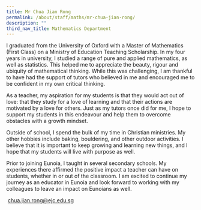 ```yaml
---
title: Mr Chua Jian Rong
permalink: /about/staff/maths/mr-chua-jian-rong/
description: ""
third_nav_title: Mathematics Department
---
```



I graduated from the University of Oxford with a Master of Mathematics (First Class) on a Ministry of Education Teaching Scholarship. In my four years in university, I studied a range of pure and applied mathematics, as well as statistics. This helped me to appreciate the beauty, rigour and ubiquity of mathematical thinking. While this was challenging, I am thankful to have had the support of tutors who believed in me and encouraged me to be confident in my own critical thinking.

As a teacher, my aspiration for my students is that they would act out of love: that they study for a love of learning and that their actions are motivated by a love for others. Just as my tutors once did for me, I hope to support my students in this endeavour and help them to overcome obstacles with a growth mindset.

Outside of school, I spend the bulk of my time in Christian ministries. My other hobbies include baking, bouldering, and other outdoor activities. I believe that it is important to keep growing and learning new things, and I hope that my students will live with purpose as well.

Prior to joining Eunoia, I taught in several secondary schools. My experiences there affirmed the positive impact a teacher can have on students, whether in or out of the classroom. I am excited to continue my journey as an educator in Eunoia and look forward to working with my colleagues to leave an impact on Eunoians as well.

 [chua.jian.rong@ejc.edu.sg](mailto:chua.jian.rong@ejc.edu.sg)